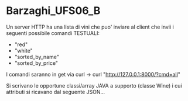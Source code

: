# Barzaghi_UFS06_B

Un server HTTP ha una lista di vini che puo' inviare
al client che invii i seguenti possibile comandi TESTUALI:

- "red"
- "white"
- "sorted_by_name"
- "sorted_by_price"

I comandi saranno in get via curl -> curl "http://127.0.0.1:8000/?cmd=all"

Si scrivano le opportune classi/array JAVA a supporto (classe
Wine) i cui attributi si ricavano dal seguente JSON...
